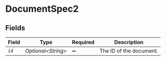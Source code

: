 # DocumentSpec2


## Fields

| Field                   | Type                    | Required                | Description             |
| ----------------------- | ----------------------- | ----------------------- | ----------------------- |
| `id`                    | *Optional\<String>*     | :heavy_minus_sign:      | The ID of the document. |